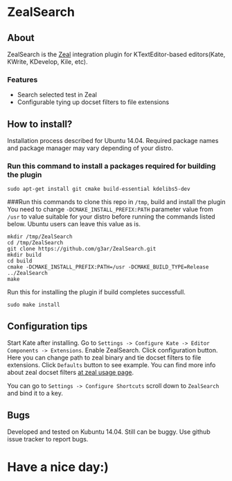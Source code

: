 # ZealSearch
## About
ZealSearch is the [Zeal](http://zealdocs.org/) integration plugin for KTextEditor-based 
editors(Kate, KWrite, KDevelop, Kile, etc).
### Features
- Search selected test in Zeal
- Configurable tying up docset filters to file extensions

## How to install?
Installation process described for Ubuntu 14.04. Required package names and package manager may vary 
depending of your distro.
### Run this command to install a packages required for building the plugin
```
sudo apt-get install git cmake build-essential kdelibs5-dev
```
###Run this commands to clone this repo in `/tmp`, build and install the plugin
You need to change `-DCMAKE_INSTALL_PREFIX:PATH` parameter value from `/usr` to value suitable for your 
distro before running the commands listed below. Ubuntu users can leave this value as is.
```
mkdir /tmp/ZealSearch
cd /tmp/ZealSearch
git clone https://github.com/g3ar/ZealSearch.git
mkdir build
cd build
cmake -DCMAKE_INSTALL_PREFIX:PATH=/usr -DCMAKE_BUILD_TYPE=Release ../ZealSearch
make
```
Run this for installing the plugin if build completes successfull.
```
sudo make install
```
## Configuration tips
Start Kate after installing. Go to `Settings -> Configure Kate -> Editor Components -> Extensions`. Enable 
ZealSearch. Click configuration button. Here you can change path to zeal binary and tie docset filters to 
file extensions. Click `Defaults` button to see example. You can find more info about zeal docset filters 
[at zeal usage page](http://zealdocs.org/usage.html). 

You can go to `Settings -> Configure Shortcuts` scroll down to `ZealSearch` and bind it to a key.

## Bugs
Developed and tested on Kubuntu 14.04. Still can be buggy. Use github issue tracker to report bugs.

# Have a nice day:)
